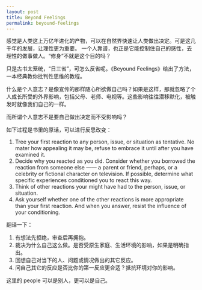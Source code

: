 ```yaml
---
layout: post
title: Beyond Feelings
permalink: beyound-feelings
---
```


感觉是人类这上万亿年进化的产物，可以在自然界快速让人类做出决定。可是这几千年的发展，让理性更为重要。
一个人靠谱，也正是它能控制住自己的感性，去理性的做事做人。“修身”不就是这个目的吗？

只是古书太笼统，“日三省”，可怎么反省呢。《Beyound Feelings》给出了方法，一本经典教你批判性思维的教程。

什么是个人意志？是像宣传的那样随心所欲做自己吗？如果是这样，那就忽略了个人成长所受的外界影响，包括父母、老师、电视等。这些影响往往潜移默化，被触发时就像我们自己的一样。

而所谓个人意志不是要自己做出决定而不受影响吗？

如下过程是书里的原话，可以进行反思改变：

1. Tree your first reaction to any person, issue, or situation as tentative. No mater how appealing it may be, refuse to embrace it until after you have examined it.
2. Decide why you reacted as you did. Consider whether you borrowed the reaction from someone else —— a parent or friend, perhaps, or a celebrity or fictional character on television. If possible, determine what specific experiences conditioned you to react this way.
3. Think of other reactions your might have had to the person, issue, or situation.
4. Ask yourself whether one of the other reactions is more appropriate than your first reaction. And when you answer, resist the influence of your conditioning.

翻译一下：

1. 有想法先拒绝，审查后再拥抱。
2. 裁决为什么自己这么做。是否受原生家庭、生活环境的影响，如果是明确指出。
3. 回想自己对当下的人、问题或情况做出的其它反应。
4. 问自己其它的反应是否比你的第一反应更合适？抵抗环境对你的影响。

这里的 people 可以是别人，更可以是自己。
